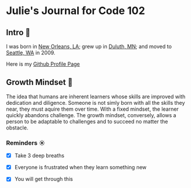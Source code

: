 # Julie's Journal for Code 102

## Intro :honeybee:
I was born in [New Orleans, LA](https://www.neworleans.com/things-to-do/haunted/); grew up in [Duluth, MN](https://www.google.com/maps/place/Duluth,+MN/@46.7646466,-92.3910849,10z/data=!3m1!4b1!4m5!3m4!1s0x52ae527e782e37ff:0x90fdbf76eb580c72!8m2!3d46.7866719!4d-92.1004852); and moved to [Seattle, WA](https://theoatmeal.com/blog/seattle_weather) in 2009.

Here is my [Github Profile Page]()

## Growth Mindset :seedling:
The idea that humans are inherent learners whose skills are improved with dedication and diligence. Someone is not simly born with all the skills they near, they must aquire them over time. With a fixed mindset, the learner quickly abandons challenge. The growth mindset, conversely, allows a person to be adaptable to challenges and to succeed no matter the obstacle.

### Reminders :sunny:
- [x] Take 3 deep breaths
- [x] Everyone is frustrated when they learn something new
- [x] You will get through this

